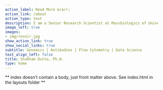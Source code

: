 ```yaml
---
action_label: Read More &rarr;
action_link: /about
action_type: text
description: I am a Senior Research Scientist at Massbiologics of University of Massachusetts Medical School working on therapeutic antibodies in human and non-human primates.
image_left: true
images:
- img/revoir.jpg
show_action_link: true
show_social_links: true
subtitle: Genomics | Antibodies | Flow Cytometry | Data Science
text_align_left: false
title: Shubham Dutta, Ph.D.
type: home
---
```


\*\* index doesn't contain a body, just front matter above. See index.html in the layouts folder \*\*
